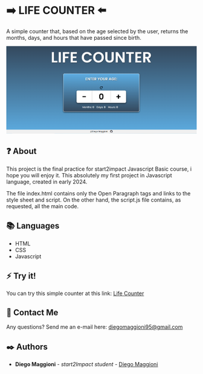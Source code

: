 # :arrow_right: LIFE COUNTER :arrow_left:
A simple counter that, based on the age selected by the user, returns the months, days, and hours that have passed since birth.

<a href="https://github.com/Diegom-95/Javascript-Counter"><img src="assets/img/home.png"></a>


## :question: About
This project is the final practice for start2impact Javascript Basic course, i hope you will enjoy it.
This absolutely my first project in Javascript language, created in early 2024.

The file index.html contains only the Open Paragraph tags and links to the style sheet and script. On the other hand, the script.js file contains, as requested, all the main code.

## :books: Languages
* HTML
* CSS
* Javascript

## :zap:  Try it!
You can try this simple counter at this link:
[Life Counter](https://the-life-counter.netlify.app/)


## :e-mail: Contact Me
Any questions? Send me an e-mail here: diegomaggioni95@gmail.com


## :black_nib: Authors

* **Diego Maggioni** - *start2Impact student* - [Diego Maggioni](https://github.com/Diegom-95)